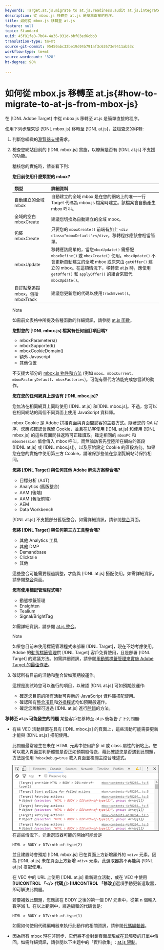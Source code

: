 ```yaml
---
keywords: Target;at.js;migrate to at.js;readiness;audit at.js;integrate at.js
description: 從 mbox.js 移轉至 at.js 是簡單直接的程序。
title: 如何從 mbox.js 移轉至 at.js
feature: null
topic: Standard
uuid: 45f81fe8-7b04-4a36-931d-bbf03ed6cbb3
translation-type: tm+mt
source-git-commit: 95450abc32be19d04b791af3c62673e9411ab53c
workflow-type: tm+mt
source-wordcount: '828'
ht-degree: 98%

---
```



# 如何從 mbox.js 移轉至 at.js{#how-to-migrate-to-at-js-from-mbox-js}

在 [!DNL Adobe Target] 中從 mbox.js 移轉至 at.js 是簡單直接的程序。

使用下列步驟來從 [!DNL mbox.js] 移轉至 [!DNL at.js]，並檢查您的移轉:

1. 判斷您組織的[瀏覽器支援](/help/c-implementing-target/c-considerations-before-you-implement-target/supported-browsers.md#reference_01B4BF99E7D545A7998773202A2F6100)需求。
1. 檢查您網站目前的 [!DNL mbox.js] 實施，以瞭解是否有 [!DNL at.js] 不支援的功能。

   稽核您的實施時，請查看下列:

   **您目前使用什麼類型的 mbox?**

   | 類型 | 詳細資料 |
   |--- |--- |
   | 自動建立的全域 mbox | 自動建立的全域 mbox 是在您的網站上的唯一一行 Target 代碼為 mbox.js 檔案時建立。該檔案會自動產生 mbox 呼叫。 |
   | 全域的空白 mboxCreate | 建議您切換為自動建立的全域 mbox。 |
   | 包裝 mboxCreate | 只要您的 `mboxCreate()` 前端有加上 `<div class="mboxDefault"></div>`，移轉程序應該會相當簡單。 |
   | mboxUpdate | 移轉應該簡單的，當您`mboxUpdate()` 需搭配 `mboxDefine()` 或 `mboxCreate()` 使用。`mboxUpdate()` 不會更新自動建立的全域 mbox 或原來由 `getOffer()` 建立的 mbox。在這類情況下，移轉至 at.js 時，應使用 `getOffer()` 和 `applyOffer()` 的組合來取代 `mboxUpdate()`。 |
   | 自訂點擊追蹤 mbox，包括 mboxTrack | 建議您更新您的代碼以使用`trackEvent()`。 |

   >[!NOTE]
   >
   >如需前文表格中所提及各種函數的詳細資訊，請參閱 [at.js 函數](/help/c-implementing-target/c-implementing-target-for-client-side-web/cmp-atjs-functions.md)。

   **您對您的 [!DNL mbox.js] 檔案有任何自訂項目嗎?**

   * mboxParameters()
   * mboxSupported()
   * mboxCookieDomain()
   * 額外 Javascript
   * 其他位置

   不支援大部分的 [mbox.js 物件和方法](/help/c-target/c-visitor-profile/variables-profiles-parameters-methods.md#section_8C78059D15D9452F95636A5640188537) (例如 `mbox`、`mboxCurrent`、`mboxFactoryDefault`、`mboxFactories`)。可能有替代方法能完成您嘗試的動作。

   **您在您的任何網頁上是否有 [!DNL mbox.js]?**

   您無法在相同網頁上同時使用 [!DNL at.js] 和[!DNL mbox.js]。不過，您可以在相同網站的兩個不同頁面上使用 JavaScript 資料庫。

   mbox Cookie 是 Adobe 拼接頁面與頁面間訪客的主要方式。隨著您的 QA 程序，您應該確認會保留 Cookie，並且在訪客使用 [!DNL at.js] 和使用 [!DNL mbox.js] 的這些頁面間往返時可正確讀取。確定相同的 `mboxPC` 和 `mboxSession` 值會傳入 mbox 呼叫，而無論訪客先登陸所在網站的區段 ([!DNL at.js] 或 [!DNL mbox.js])，以及原始設定 Cookie 的區段為何。如果您在您的實施中使用第三方 Cookie，請確保那些值在您瀏覽網站時保持相同。

   **您將 [!DNL Target] 與任何其他 Adobe 解決方案整合嗎?**

   * 目標分析 (A4T)
   * Analytics (舊版整合)
   * AAM (後端)
   * AAM (舊版前端)
   * AEM
   * Data Workbench

   [!DNL at.js] 不支援部分舊版整合。如需詳細資訊，請參閱[整合](/help/c-implementing-target/c-implementing-target-for-client-side-web/c-how-atjs-works/target-atjs-integrations.md#concept_C100BC4F073C4B57A608B309D0157B39)頁面。

   **您將 [!DNL Target] 與任何第三方工具整合嗎?**

   * 其他 Analytics 工具
   * 其他 DMP
   * Demandbase
   * Clicktale
   * 其他

   這些整合可能需要經過調整，才能與 [!DNL at.js] 搭配使用。如需詳細資訊，請參閱[整合](/help/c-implementing-target/c-implementing-target-for-client-side-web/c-how-atjs-works/target-atjs-integrations.md#concept_C100BC4F073C4B57A608B309D0157B39)頁面。

   **您有使用標記管理程式嗎?**

   * 動態標籤管理
   * Ensighten
   * Tealium
   * Signal/BrightTag

   如需詳細資訊，請參閱 [at.js 整合](/help/c-implementing-target/c-implementing-target-for-client-side-web/c-how-atjs-works/target-atjs-integrations.md#concept_C100BC4F073C4B57A608B309D0157B39)。

   >[!NOTE]
   >
   >如果您目前未使用標籤管理程式來部署 [!DNL Target]，現在不妨考慮使用。Adobe 的[動態標籤管理](https://dtm.adobe.com)供 [!DNL Target] 客戶免費使用，且是部署 [!DNL Target] 的建議方法。如需詳細資訊，請參閱[用動態標籤管理來實施 Adobe Target 的最佳作法](https://docs.adobe.com/content/help/en/dtm/implementing/overview.html)。

1. 確認所有目前的活動和整合皆如預期般運作。

   這裡是測試時您可以進行的項目，以確認 [!DNL at.js] 可如預期般運作:

   * 確定您目前的所有活動可與新的 JavaScript 資料庫搭配使用。
   * 確認所有[整合項目](/help/c-implementing-target/c-implementing-target-for-client-side-web/c-how-atjs-works/target-atjs-integrations.md#concept_C100BC4F073C4B57A608B309D0157B39)和[外掛程式](/help/c-implementing-target/c-implementing-target-for-client-side-web/t-mbox-download/c-target-atjs-implementation/target-atjs-plugins.md#concept_F5D4C0A4DACF41409CC42FDD93B13FAF)均如預期般運作。
   * 確定您瞭解可透過 [!DNL at.js] 進行[除錯](/help/c-implementing-target/c-implementing-target-for-client-side-web/c-target-debugging-atjs/target-debugging-atjs.md#concept_CAE591DA8C404C22917584ECD4F7494F)的方法。

**移轉至 at.js 可能發生的問題** 某些客戶在移轉至 at.js 後報告了下列問題:

* 有些 VEC 活動建置在具有 [!DNL mbox.js] 的頁面上，這些活動可能需要更新才能與 [!DNL at.js] 搭配使用。

   此問題最常發生在未在 HTML 元素中使用許多 id 或 class 屬性的網站上。您可以載入頁面並判斷體驗是否正如預期般傳送，藉此確認您是否遇到此問題，方法是使用 `?mboxDebug=true` 載入頁面並檢閱主控台陳述式。

   ![](assets/mboxdebug.png)
在這些情況下，元素選取器可能的開始可能會是

   ```
   HTML > BODY > DIV:nth-of-type(2)
   ```

   並且建置時會預期 [!DNL mbox.js] 已在頁面上方新增額外的 `<div>` 元素。因為 [!DNL at.js] 未在頁面上方新增 `<div>` 元素，此選取器將不再能與 [!DNL at.js] 搭配使用。

   在 VEC 中的 URL 上使用 [!DNL at.js] 重新建立活動，或在 VEC 中使用&#x200B;**[!UICONTROL 「&lt;/> 代碼」]**>**[!UICONTROL 「修改」]**&#x200B;選項手動更新選取器，即可解決此問題。

   若要補救此問題，您應該在 BODY 之後的第一個 DIV 元素中，從第 n 個輸入數字減 1。在以上範例中，經過編輯的代碼會是:

   ```
   HTML > BODY > DIV:nth-of-type(1)
   ```

   如需如何使用代碼編輯器來執行此動作的相關資訊，請參閱[代碼編輯器](/help/c-experiences/c-visual-experience-composer/c-vec-code-editor/vec-code-editor.md#concept_B3A6E9EE3A60406DB640E205EA1745B5)。

* 因為所有 mbox 現在非同步，它們將不會封鎖頁面呈現或在其觸發的訂單中傳回。如需詳細資訊，請參閱以下主題中的「資料收集」: [at.js 限制](/help/c-implementing-target/c-implementing-target-for-client-side-web/t-mbox-download/c-target-atjs-implementation/target-atjs-limitations.md#concept_FA99E4D6EC274552BF45E01AFB76CCAE)。
